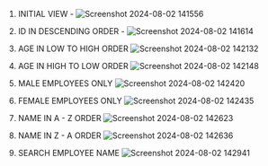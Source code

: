 1. INITIAL VIEW - 
![Screenshot 2024-08-02 141556](https://github.com/user-attachments/assets/c6c44638-9261-483a-867e-02eada8313ca)

2. ID IN DESCENDING ORDER -
![Screenshot 2024-08-02 141614](https://github.com/user-attachments/assets/e7e4f627-1abf-461a-a27a-60c00b3b3cbb)

3. AGE IN LOW TO HIGH ORDER
![Screenshot 2024-08-02 142132](https://github.com/user-attachments/assets/6ce17aaa-459f-4cd1-8172-85cdb4baed9b)

4. AGE IN HIGH TO LOW ORDER
![Screenshot 2024-08-02 142148](https://github.com/user-attachments/assets/f7402219-1744-4fdf-8a36-b4cf048ffbeb)

5. MALE EMPLOYEES ONLY
![Screenshot 2024-08-02 142420](https://github.com/user-attachments/assets/23391795-d08f-4895-976a-7f969acae25e)

6. FEMALE EMPLOYEES ONLY
![Screenshot 2024-08-02 142435](https://github.com/user-attachments/assets/8ddb58b7-bc8f-403a-8908-bdbf2d19180f)

7. NAME IN A - Z ORDER
![Screenshot 2024-08-02 142623](https://github.com/user-attachments/assets/16dd39ec-3788-4e9c-82de-0e7d6fb57f7b)

8. NAME IN Z - A ORDER
![Screenshot 2024-08-02 142636](https://github.com/user-attachments/assets/c7a37b74-9ed3-4825-bc55-8495e2b37d83)

9. SEARCH EMPLOYEE NAME
![Screenshot 2024-08-02 142941](https://github.com/user-attachments/assets/3397f1ca-5b13-47ef-a36b-b7b9ecb14fa2)
